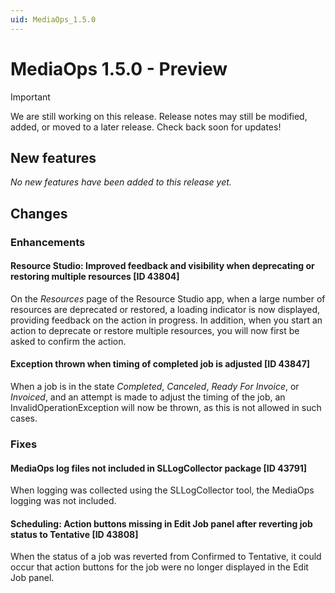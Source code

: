 ```yaml
---
uid: MediaOps_1.5.0
---
```


# MediaOps 1.5.0 - Preview

> [!IMPORTANT]
> We are still working on this release. Release notes may still be modified, added, or moved to a later release. Check back soon for updates!

## New features

*No new features have been added to this release yet.*

## Changes

### Enhancements

#### Resource Studio: Improved feedback and visibility when deprecating or restoring multiple resources [ID 43804]

On the *Resources* page of the Resource Studio app, when a large number of resources are deprecated or restored, a loading indicator is now displayed, providing feedback on the action in progress. In addition, when you start an action to deprecate or restore multiple resources, you will now first be asked to confirm the action.

#### Exception thrown when timing of completed job is adjusted [ID 43847]

When a job is in the state *Completed*, *Canceled*, *Ready For Invoice*, or *Invoiced*, and an attempt is made to adjust the timing of the job, an InvalidOperationException will now be thrown, as this is not allowed in such cases.

### Fixes

#### MediaOps log files not included in SLLogCollector package [ID 43791]

When logging was collected using the SLLogCollector tool, the MediaOps logging was not included.

#### Scheduling: Action buttons missing in Edit Job panel after reverting job status to Tentative [ID 43808]

When the status of a job was reverted from Confirmed to Tentative, it could occur that action buttons for the job were no longer displayed in the Edit Job panel.
